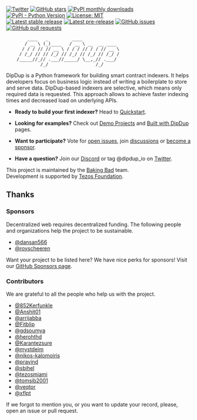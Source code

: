 [![Twitter](https://badgen.net/badge/icon/dipdup_io?icon=twitter&label=)](https://twitter.com/dipdup_io)
[![GitHub stars](https://img.shields.io/github/stars/dipdup-io/dipdup?color=2c2c2c)](https://github.com/dipdup-io/dipdup)
[![PyPI monthly downloads](https://img.shields.io/pypi/dm/dipdup?color=2c2c2c)](https://pypi.org/project/dipdup/)
[![PyPI - Python Version](https://img.shields.io/pypi/pyversions/dipdup?color=2c2c2c)](https://www.python.org)
[![License: MIT](https://img.shields.io/github/license/dipdup-io/dipdup?color=2c2c2c)](https://github.com/dipdup-io/dipdup/blob/next/LICENSE)
<br>
[![Latest stable release](https://img.shields.io/github/v/release/dipdup-io/dipdup?label=stable%20release&color=2c2c2c)](https://github.com/dipdup-io/dipdup/releases)
[![Latest pre-release](https://img.shields.io/github/v/release/dipdup-io/dipdup?include_prereleases&label=latest%20release&color=2c2c2c)](https://github.com/dipdup-io/dipdup/releases)
[![GitHub issues](https://img.shields.io/github/issues/dipdup-io/dipdup?color=2c2c2c)](https://github.com/dipdup-io/dipdup/issues)
[![GitHub pull requests](https://img.shields.io/github/issues-pr/dipdup-io/dipdup?color=2c2c2c)](https://github.com/dipdup-io/dipdup/pulls)

```text
        ____   _         ____              
       / __ \ (_)____   / __ \ __  __ ____ 
      / / / // // __ \ / / / // / / // __ \
     / /_/ // // /_/ // /_/ // /_/ // /_/ /
    /_____//_// .___//_____/ \__,_// .___/ 
             /_/                  /_/      
```

DipDup is a Python framework for building smart contract indexers. It helps developers focus on business logic instead of writing a boilerplate to store and serve data. DipDup-based indexers are selective, which means only required data is requested. This approach allows to achieve faster indexing times and decreased load on underlying APIs.

* **Ready to build your first indexer?** Head to [Quickstart](https://docs.dipdup.io/quickstart).

* **Looking for examples?** Check out [Demo Projects](https://docs.dipdup.io/examples/demo-projects) and [Built with DipDup](https://docs.dipdup.io/examples/built-with-dipdup) pages.

* **Want to participate?** Vote for [open issues](https://github.com/dipdup-io/dipdup/issues?q=is%3Aissue+is%3Aopen+sort%3Aupdated-desc), join [discussions](https://github.com/dipdup-io/dipdup/discussions) or [become a sponsor](https://github.com/sponsors/dipdup-io).

* **Have a question?** Join our [Discord](https://discord.gg/sfqjBpmU) or tag @dipdup_io on [Twitter](https://twitter.com/dipdup_io).

This project is maintained by the [Baking Bad](https://bakingbad.dev/) team.
<br>
Development is supported by [Tezos Foundation](https://tezos.foundation/).

## Thanks

### Sponsors

Decentralized web requires decentralized funding. The following people and organizations help the project to be sustainable.

- [@dansan566](https://github.com/dansan566)
- [@royscheeren](https://github.com/royscheeren)

Want your project to be listed here? We have nice perks for sponsors! Visit our [GitHub Sponsors page](https://github.com/sponsors/dipdup-io).

### Contributors

We are grateful to all the people who help us with the project.

- [@852Kerfunkle](https://github.com/852Kerfunkle)
- [@Anshit01](https://github.com/Anshit01)
- [@arrijabba](https://github.com/arrijabba)
- [@Fitblip](https://github.com/Fitblip)
- [@gdsoumya](https://github.com/gdsoumya)
- [@herohthd](https://github.com/herohthd)
- [@Karantezsure](https://github.com/Karantezsure)
- [@mystdeim](https://github.com/mystdeim)
- [@nikos-kalomoiris](https://github.com/nikos-kalomoiris)
- [@pravind](https://github.com/pravind)
- [@sbihel](https://github.com/sbihel)
- [@tezosmiami](https://github.com/tezosmiami)
- [@tomsib2001](https://github.com/tomsib2001)
- [@veqtor](https://github.com/veqtor)
- [@xflpt](https://github.com/xflpt)

If we forgot to mention you, or you want to update your record, please, open an issue or pull request.
